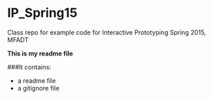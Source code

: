 # IP_Spring15
Class repo for example code for Interactive Prototyping Spring 2015, MFADT

**This is my readme file**
 
###It contains:

* a readme file
* a gitignore file 